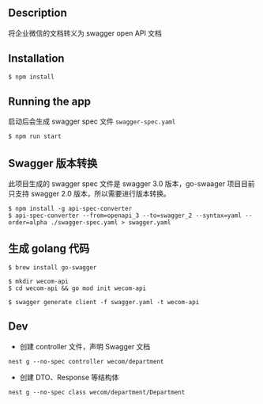 ## Description

将企业微信的文档转义为 swagger open API 文档

## Installation

```bash
$ npm install
```

## Running the app

启动后会生成 swagger spec 文件 `swagger-spec.yaml`

```bash
$ npm run start
```

## Swagger 版本转换

此项目生成的 swagger spec 文件是 swagger 3.0 版本，go-swaager 项目目前只支持 swagger 2.0 版本，所以需要进行版本转换。

```
$ npm install -g api-spec-converter
$ api-spec-converter --from=openapi_3 --to=swagger_2 --syntax=yaml --order=alpha ./swagger-spec.yaml > swagger.yaml
```

## 生成 golang 代码

```
$ brew install go-swagger

$ mkdir wecom-api
$ cd wecom-api && go mod init wecom-api

$ swagger generate client -f swagger.yaml -t wecom-api
```

## Dev

- 创建 controller 文件，声明 Swagger 文档

```
nest g --no-spec controller wecom/department
```

- 创建 DTO、Response 等结构体

```
nest g --no-spec class wecom/department/Department
```
